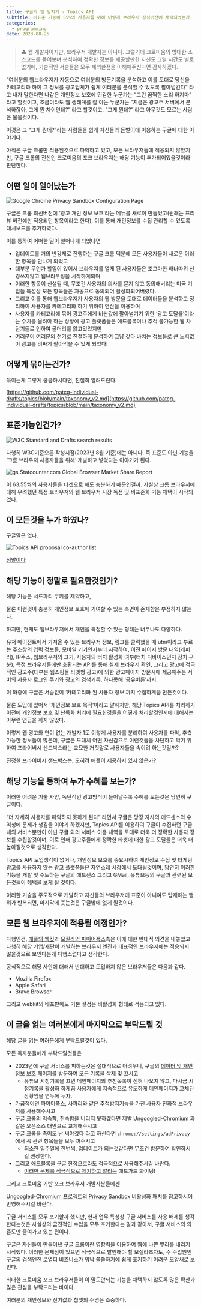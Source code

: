 ```yaml
---
title: 구글의 웹 망치기 - Topics API
subtitle: 비표준 기능이 55%의 사용자를 위해 어떻게 브라우저 정식버전에 채택되었는가
categories:
  - programming
date: 2023-08-25
---
```


> ⚠️ 웹 개발자이지만, 브라우저 개발자는 아니다. 그렇기에 크로미움의 방대한 소스코드를 뜯어보며 분석하여 정확한 정보를 제공할만한 자신도 그럴 시간도 별로 없기에, 기술적인 서술들은 모두 제외한점을 이해해주신다면 감사하겠다.

“여러분의 웹브라우저가 자동으로 여러분의 방문기록을 분석하고 이를 토대로 당신을 카테고리화 하여 그 정보를 광고업체가 쉽게 여러분을 분석할 수 있도록 팔아넘긴다” 라고 내가 말한다면 나같은 개인정보 보호에 민감한 누군가는 “그런 끔찍한 소리 하지마” 라고 할것이고, 조금이라도 웹 생태계를 잘 아는 누군가는 “지금은 광고주 서버에서 분석하잖아, 그게 뭔 차이인데?” 라고 할것이고, “그게 뭔데?” 라고 아무것도 모르는 사람은 물을것이다.

이것은 그 “그게 뭔데?”라는 사람들을 쉽게 자신들의 돈벌이에 이용하는 구글에 대한 이야기다.

아직은 구글 크롬만 적용된것으로 파악하고 있고, 모든 브라우저들에 적용되지 않았지만, 구글 크롬의 전신인 크로미움의 포크 브라우저는 해당 기능이 추가되어있을것이라 판단한다.

## 어떤 일이 일어났는가

![Google Chrome Privacy Sandbox Configuration Page](https://f.ake.kr/2023-08-25_google_ruins_the_web_with_the_topics_api/01.png)

구글은 크롬 최신버전에 ‘광고 개인 정보 보호’라는 메뉴를 새로이 만들었고(원래는 프리뷰 버전에만 적용되던 항목이라고 한다), 이를 통해 개인정보를 수집 관리할 수 있도록 대시보드를 추가하였다.

이를 통하여 어떠한 일이 일어나게 되었냐면

- 업데이트를 거의 반강제로 진행하는 구글 크롬 덕분에 모든 사용자들이 새로운 이러한 항목을 만나게 되었고
- 대부분 무언가 할일이 있어서 브라우저를 열게 된 사용자들은 조그마한 배너따위 신경쓰지않고 웹브라우징을 시작하게되며
- 이러한 항목이 신설될 때, 무조건 사용자의 의사를 묻지 않고 동의해버리는 미국 기업들 특성상 모든 항목들은 자동으로 동의되어 활성화되어버렸다.
- 그리고 이를 통해 웹브라우저가 사용자의 웹 방문을 토대로 데이터들을 분석하고 정리하여 사용자를 카테고리화 하기 위하여 연산을 이용하며
- 사용자를 카테고리에 묶어 광고주에게 비싼값에 팔아넘기기 위한 ‘광고 도달률’이라는 수치를 올려야 하는 상황에 광고 플랫폼들은 애드블록이나 추적 불가능한 웹 차단기들로 인하여 골머리를 앓고있었지만
- 여러분이 여러분의 전기로 친절하게 분석하여 그냥 갖다 바치는 정보들로 큰 노력없이 광고를 비싸게 팔아먹을 수 있게 되었다!

## 어떻게 묶이는건가?

묶이는게 그렇게 궁금하시다면, 친절히 알려드린다.

[https://github.com/patcg-individual-drafts/topics/blob/main/taxonomy_v2.md](https://github.com/patcg-individual-drafts/topics/blob/main/taxonomy_v2.md)

## 표준기능인건가?

![W3C Standard and Drafts search results](https://f.ake.kr/2023-08-25_google_ruins_the_web_with_the_topics_api/02.png)

다행히 W3C기준으론 작성시점(2023년 8월 기준)에는 아니다. 즉 표준도 아닌 기능을 ‘크롬 브라우저 사용자들을 위해’ 개발하고 넣었다는 이야기가 된다.

![gs.Statcounter.com Global Browser Market Share Report](https://f.ake.kr/2023-08-25_google_ruins_the_web_with_the_topics_api/03.png)

이 63.55%의 사용자들을 타겟으로 해도 충분하기 때문인걸까. 사실상 크롬 브라우저에 대해 우려했던 특정 브라우저의 웹 브라우저 시장 독점 및 비표준화 기능 채택이 시작되었다.

## 이 모든것을 누가 하였나?

구글말곤 없다.

![Topics API proposal co-author list](https://f.ake.kr/2023-08-25_google_ruins_the_web_with_the_topics_api/04.png)

[정말이다](https://github.com/patcg-individual-drafts/topics/blob/main/topics_analysis.pdf)

## 해당 기능이 정말로 필요한것인가?

해당 기능은 서드파티 쿠키를 제약하고,

물론 이런것이 충분히 개인정보 보호에 기여할 수 있는 측면이 존재함은 부정하지 않는다.

하지만, 현재도 웹브라우저에서 개인을 특정할 수 있는 형태는 너무나도 다양하다.

유저 에이전트에서 가져올 수 있는 브라우저 정보, 링크를 클릭했을 때 utm이라고 부르는 주소창의 입력 정보들, 모바일 기기인지부터 시작하여, 이전 페이지 방문 내역(레퍼러), IP주소, 웹브라우저의 크기, 사용자의 터치 활성화 여부(터치 디바이스인지 장치 구분), 특정 브라우저들에만 호환되는 API를 통해 실제 브라우저 확인, 그리고 광고에 적극적인 광고주(대부분 웹쇼핑몰 타겟형 광고)에 의한 광고페이지 방문시에 제공해주는 서버의 사용자 로그인 쿠키와 광고의 검색기록, 하다못해 ‘공유버튼’까지.

이 와중에 구글은 서슴없이 ‘카테고리화 된 사용자 정보’까지 수집하게끔 만든것이다.

물론 도입에 있어서 ‘개인정보 보호 목적’이라고 말하지만, 해당 Topics API를 처리하기 이전에 개인정보 보호 및 난독화 처리에 필요한것들을 어떻게 처리할것인지에 대해서는 아무런 언급을 하지 않았다.

이렇게 웹 광고와 연이 없는 개발자 1도 이렇게 사용자를 분리하여 사용자를 파악, 추측 가능한 정보들이 많은데, 구글은 도대체 어떤 자신감으로 이런것들을 차단하고 막기 위하여 프라이버시 샌드박스라는 교묘한 거짓말로 사용자들을 속이려 하는것일까?

진정한 프라이버시 샌드박스는, 오히려 애플이 제공하지 있지 않은가?

## 해당 기능을 통하여 누가 수혜를 보는가?

이러한 어려운 기술 사양, 독단적인 광고방식이 늘어날수록 수혜를 보는것은 당연히 구글이다.

“더 자세히 사용자를 파악하지 못하게 된다” 라면서 구글은 당장 자사의 애드센스의 수익성에 문제가 생김을 이야기 하겠지만, Topics API를 이용하여 구글이 수집하던 구글 내의 서비스뿐만이 아닌 구글 외의 서비스 이용 내역을 토대로 더욱 더 정확한 사용자 정보를 수집할것이며, 이로 인해 광고주들에게 정확한 타겟에 대한 광고 도달율은 더욱 더 높아질것으로 생각한다.

Topics API 도입생각이 없거나, 개인정보 보호를 중요시하여 개인정보 수집 및 타게팅 광고를 사용하지 않는 광고 플랫폼들은 자연스레 시장에서 도태될것이며, 당연히 이러한 기능을 개발 및 주도하는 구글의 애드센스 그리고 GMail, 유튜브등의 구글과 관련된 모든것들이 혜택을 보게 될 것이다.

이러한 기술을 주도적으로 개발하고 자신들의 브라우저에 표준이 아니여도 탑재하는 행위가 반복되면, 마지막에 웃는것은 구글밖에 없게 될것이다.

## 모든 웹 브라우저에 적용될 예정인가?

다행인건, [애플의 웹킷](https://github.com/WebKit/standards-positions/issues/111#issuecomment-1359609317)과 [모질라의 파이어폭스](https://github.com/mozilla/standards-positions/issues/622#issuecomment-1372979100)측은 이에 대한 반대적 의견을 내놓았고 다행히 해당 기업/재단이 개발하는 브라우저 엔진과 대표적인 브라우저에는 적용되지 않을것으로 보인다는게 다행스럽다고 생각한다.

공식적으로 해당 사안에 대해서 반대하고 도입하지 않은 브라우저들은 다음과 같다.

- Mozilla Firefox
- Apple Safari
- Brave Browser

그리고 webkit의 배포판에도 기본 설정은 비활성화 형태로 적용되고 있다. 

## 이 글을 읽는 여러분에게 마지막으로 부탁드릴 것

해당 글을 읽는 여러분에게 부탁드릴것이 있다.

모든 독자분들에게 부탁드릴것들은

- 2023년에 구글 서비스를 피하는것은 절대적으로 어려우니, 구글의 [데이터 및 개인정보 보호 페이지](https://myaccount.google.com/data-and-privacy)를 방문하여 모든 기록을 삭제 및 끄시고
    - 유튜브 시청기록을 끄면 메인페이지의 추천목록이 전혀 나오지 않고, 다시금 시청기록을 활성화 하게끔 사용자에게 지속적으로 유도하게 메인페이지가 교체된 상황임을 염두에 두자.
- 가급적이면 파이어폭스, 사파리와 같은 추적방지기능을 가진 사용자 친화적 브라우저를 사용해주시고
- 구글 크롬의 익숙함, 친숙함을 버리지 못하겠다면 제발 Ungoogled-Chromium 과 같은 오픈소스 대안으로 교체해주시고
- 구글 크롬을 죽어도 난 써야겠다 라고 하신다면 `chrome://settings/adPrivacy` 에서 꼭 관련 항목들을 모두 꺼주시고
    - 최소한 일주일에 한번씩, 업데이트가 되는것같다면 무조건 방문하여 확인하시길 권장한다.
- 그리고 애드블록을 구글 한정으로라도 적극적으로 사용해주시길 바란다.
    - [이러한 문제를 적극적으로 제기하고 알리는](https://adguard.com/ko/blog/google-chrome-topics-cookies.html) 애드가드 화이팅!

그리고 크로미움 기반 포크 브라우저 개발자분들에겐

[Ungoogled-Chromium 프로젝트의 Privacy Sandbox 비활성화 패치](https://github.com/ungoogled-software/ungoogled-chromium/blob/master/patches/core/ungoogled-chromium/disable-privacy-sandbox.patch)를 참고하시어 반영해주시길 바란다.

구글 서비스를 모두 포기할까 했지만, 현재 업무 특성상 구글 서비스를 사용 배제를 생각한다는것은 사실상의 금전적인 수입을 모두 포기한다는 말과 같아서, 구글 서비스의 의존도만 줄여가고 있는 편이다.

구글은 자신들이 만들어낸 구글 크롬이란 영향력을 이용하여 웹에 나쁜 뿌리를 내리기 시작했다. 이러한 문제점이 있으면 적극적으로 발언해야 할 모질라조차도, 주 수입원인 구글의 검색엔진 로열티 비즈니스가 워낙 쏠쏠하기에 쉽게 포기하기 어려운 모양새로 보인다.

최대한 크로미움 포크 브라우저들이 이 말도안되는 기능을 채택하지 않도록 많은 확산과 많은 관심을 부탁드리는 바이다.

여러분의 개인정보와 전기값과 칩셋의 수명은 소중하다.
